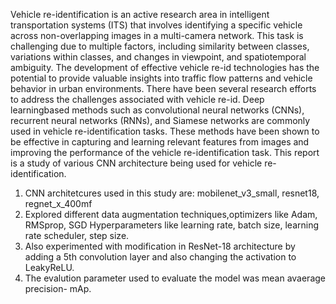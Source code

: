 Vehicle re-identification is an active research area in
intelligent transportation systems (ITS) that involves
identifying a specific vehicle across non-overlapping
images in a multi-camera network. This task is challenging
due to multiple factors, including similarity between
classes, variations within classes, and changes in
viewpoint, and spatiotemporal ambiguity. The
development of effective vehicle re-id technologies has the
potential to provide valuable insights into traffic flow
patterns and vehicle behavior in urban environments.
There have been several research efforts to address the
challenges associated with vehicle re-id. Deep learningbased methods such as convolutional neural networks
(CNNs), recurrent neural networks (RNNs), and Siamese
networks are commonly used in vehicle re-identification
tasks. These methods have been shown to be effective in
capturing and learning relevant features from images and
improving the performance of the vehicle re-identification
task. This report is a study of various CNN architecture
being used for vehicle re-identification.

1. CNN architetcures used in this study are: mobilenet_v3_small, resnet18, regnet_x_400mf
2. Explored different data augmentation techniques,optimizers like Adam, RMSprop, SGD Hyperparameters like learning rate, batch size, learning rate scheduler, step size.
3. Also experimented with modification in ResNet-18 architecture by adding a 5th convolution layer and also changing the activation to LeakyReLU.
4. The evalution parameter used to evaluate the model was mean avaerage precision- mAp.
